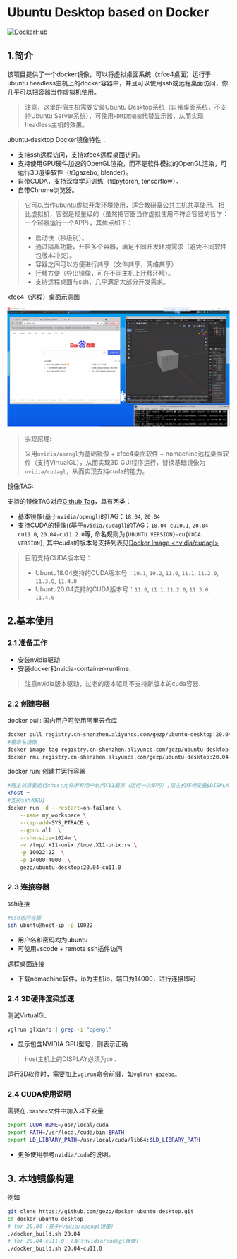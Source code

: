 # Ubuntu Desktop based on Docker

[![DockerHub](https://img.shields.io/badge/DockerHub-brightgreen.svg?style=popout&logo=Docker)](https://hub.docker.com/r/gezp/ubuntu-desktop) 

## 1.简介
该项目提供了一个docker镜像，可以将虚拟桌面系统（xfce4桌面）运行于ubuntu headless主机上的docker容器中，并且可以使用ssh或远程桌面访问，你几乎可以把容器当作虚拟机使用。

> 注意，这里的宿主机需要安装Ubuntu Desktop系统（自带桌面系统，不支持Ubuntu Server系统），可使用`HDMI欺骗器`代替显示器，从而实现headless主机的效果。

ubuntu-desktop Docker镜像特性：

* 支持ssh远程访问，支持xfce4远程桌面访问。
* 支持使用GPU硬件加速的OpenGL渲染，而不是软件模拟的OpenGL渲染，可运行3D渲染软件（如gazebo, blender）。
* 自带CUDA，支持深度学习训练（如pytorch, tensorflow）。
* 自带Chrome浏览器。

> 它可以当作ubuntu虚拟开发环境使用，适合教研室公共主机共享使用。相比虚拟机，容器是轻量级的（虽然把容器当作虚拟使用不符合容器的哲学：一个容器运行一个APP），其优点如下：
>
> * 启动快（秒级别）。
> * 通过隔离功能，开启多个容器，满足不同开发环境需求（避免不同软件包版本冲突）。
> * 容器之间可以方便进行共享（文件共享，网络共享）
> * 迁移方便（导出镜像，可在不同主机上迁移环境）。
> * 支持远程桌面与ssh，几乎满足大部分开发需求。

xfce4（远程）桌面示意图

![](img/desktop.png)

>实现原理:
>
> 采用`nvidia/opengl`为基础镜像 + xfce4桌面软件 + nomachine远程桌面软件（支持VirtualGL），从而实现3D GUI程序运行，替换基础镜像为`nvidia/cudagl`，从而实现支持cuda的能力。

镜像TAG:

支持的镜像TAG对应[Github Tag](https://github.com/gezp/docker-ubuntu-desktop/tags)，具有两类：
* 基本镜像(基于`nvidia/opengl`)的TAG：`18.04`, `20.04`
* 支持CUDA的镜像((基于`nvidia/cudagl`)的TAG：`18.04-cu10.1`, `20.04-cu11.0`, `20.04-cu11.2.0`等, 命名规则为`{UBUNTU VERSION}-cu{CUDA VERSION}`, 其中cuda的版本号支持列表见[Docker Image <nvidia/cudagl>](https://gitlab.com/nvidia/container-images/cudagl/-/blob/DOCS/supported-tags.md)

>目前支持CUDA版本号：
> * Ubuntu18.04支持的CUDA版本号：`10.1`, `10.2`, `11.0`, `11.1`, `11.2.0`, `11.3.0`, `11.4.0`
> * Ubuntu20.04支持的CUDA版本号：`11.0`, `11.1`, `11.2.0`, `11.3.0`, `11.4.0`


## 2.基本使用

### 2.1 准备工作

* 安装nvidia驱动
* 安装docker和nvidia-container-runtime.

> 注意nvidia版本驱动，过老的版本驱动不支持新版本的cuda容器.

### 2.2 创建容器

docker pull: 国内用户可使用阿里云仓库
```bash
docker pull registry.cn-shenzhen.aliyuncs.com/gezp/ubuntu-desktop:20.04-cu11.0
#重命名镜像
docker image tag registry.cn-shenzhen.aliyuncs.com/gezp/ubuntu-desktop:20.04-cu11.0 gezp/ubuntu-desktop:20.04-cu11.0
docker rmi registry.cn-shenzhen.aliyuncs.com/gezp/ubuntu-desktop:20.04-cu11.0
```
docker run: 创建并运行容器
```bash
#宿主机需要运行xhost允许所有用户访问X11服务（运行一次即可）,宿主机环境变量$DISPLAY必须为0
xhost +
#支持ssh和GUI
docker run -d --restart=on-failure \
    --name my_workspace \
    --cap-add=SYS_PTRACE \
    --gpus all  \
    --shm-size=1024m \
    -v /tmp/.X11-unix:/tmp/.X11-unix:rw \
    -p 10022:22  \
    -p 14000:4000  \
    gezp/ubuntu-desktop:20.04-cu11.0
```

### 2.3 连接容器

ssh连接
```bash
#ssh访问容器
ssh ubuntu@host-ip -p 10022
```

* 用户名和密码均为ubuntu
* 可使用vscode + remote ssh插件访问

远程桌面连接

* 下载nomachine软件，ip为主机ip，端口为14000，进行连接即可

### 2.4 3D硬件渲染加速

测试VirtualGL

```bash
vglrun glxinfo | grep -i "opengl"
```

* 显示包含NVIDIA GPU型号，则表示正确

> host主机上的DISPLAY必须为`:0` .

运行3D软件时，需要加上`vglrun`命令前缀，如`vglrun gazebo`。

### 2.4 CUDA使用说明

需要在`.bashrc`文件中加入以下变量
```bash
export CUDA_HOME=/usr/local/cuda
export PATH=/usr/local/cuda/bin:$PATH
export LD_LIBRARY_PATH=/usr/local/cuda/lib64:$LD_LIBRARY_PATH
```
* 更多使用参考`nvidia/cuda`的说明。

## 3. 本地镜像构建

例如
```bash
git clone https://github.com/gezp/docker-ubuntu-desktop.git
cd docker-ubuntu-desktop
# for 20.04 (基于nvidia/opengl镜像)
./docker_build.sh 20.04
# for 20.04-cu11.0  (基于nvidia/cudagl镜像)
./docker_build.sh 20.04-cu11.0
```
